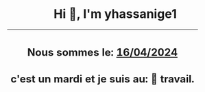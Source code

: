 <h1 align='center'>Hi 👋, I'm yhassanige1</h1>
<div align='center'>

|<h2 align='center'>Nous sommes le: <u>16/04/2024</u></h2><h2 align='center'>c'est un mardi et je suis au: 🏢 travail.</h2>|
|---
</div>